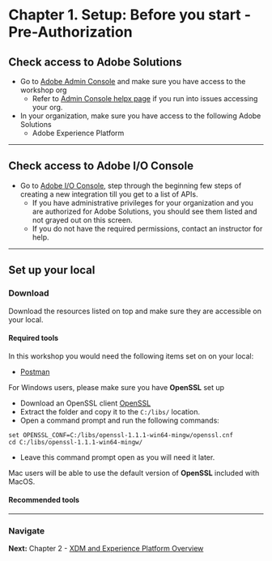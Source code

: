 # Chapter 1. Setup: Before you start -  Pre-Authorization

## Check access to Adobe Solutions

- Go to [Adobe Admin Console](https://adminconsole.adobe.com) and make sure you have access to the workshop org
  - Refer to [Admin Console helpx page](https://helpx.adobe.com/enterprise/using/admin-console.html) if you run into issues accessing your org.
- In your organization, make sure you have access to the following Adobe Solutions
  - Adobe Experience Platform

---

## Check access to Adobe I/O Console

- Go to [Adobe I/O Console](https://console.adobe.io/), step through the beginning few steps of creating a new integration till you get to a list of APIs.
  - If you have administrative privileges for your organization and you are authorized for Adobe Solutions, you should see them listed and not grayed out on this screen.
  - If you do not have the required permissions, contact an instructor for help.

---

## Set up your local

### Download

Download the resources listed on top and make sure they are accessible on your local.

#### Required tools

In this workshop you would need the following items set on on your local:

- [Postman](https://www.getpostman.com/apps)

For Windows users, please make sure you have **OpenSSL** set up

- Download an OpenSSL client [OpenSSL](https://bintray.com/vszakats/generic/download_file?file_path=openssl-1.1.1-win64-mingw.zip)
- Extract the folder and copy it to the `C:/libs/` location.
- Open a command prompt and run the following commands:
```shell
set OPENSSL_CONF=C:/libs/openssl-1.1.1-win64-mingw/openssl.cnf
cd C:/libs/openssl-1.1.1-win64-mingw/
```
- Leave this command prompt open as you will need it later.

Mac users will be able to use the default version of **OpenSSL** included with MacOS.

#### Recommended tools

---

### Navigate

**Next:** Chapter 2 - [XDM and Experience Platform Overview](chapter-2.md)
